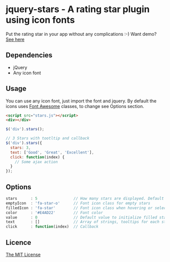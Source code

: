 # jquery-stars - A rating star plugin using icon fonts
Put the rating star in your app without any complications :-)
Want demo? [See here](http://viniciusmichelutti.github.io/jquery-stars/demo/)

## Dependencies
+ jQuery
+ Any icon font

## Usage
You can use any icon font, just import the font and jquery.
By default the icons uses [Font Awesome](http://fortawesome.github.io/Font-Awesome/) classes, to change see Options section.

```html
<script src="stars.js"></script>
<div></div>
```
```js
$('div').stars();

// 3 Stars with tootltip and callback
$('div').stars({
  stars: 3,
  text: ['Good', 'Great', 'Excellent'],
  click: function(index) {
    // Some ajax action
  }
});
```

## Options
```js
stars      : 5                // How many stars are displayed. Default is 5
emptyIcon  : 'fa-star-o'      // Font icon class for empty stars
filledIcon : 'fa-star'        // Font icon class when hovering or selected
color      : '#E4AD22'        // Font color
value      : 0                // Default value to initialize filled stars
text       : []               // Array of strings, tooltips for each star
click      : function(index)  // Callback
```

## Licence
[The MIT License](http://opensource.org/licenses/MIT)
